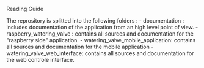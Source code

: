 Reading Guide


The reprository is splitted into the following folders :
	- documentation : includes documentation of the application from an high level point of view.
	- raspberry_watering_valve : contains all sources and documentation for the "raspberry side" application.
	- watering_valve_mobile_application: contains all sources and documentation for the mobile application 
	- watering_valve_web_interface: contains all sources and documentation for the web controle interface.


